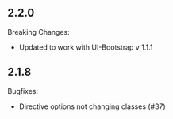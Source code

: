 ## 2.2.0

Breaking Changes:

 - Updated to work with UI-Bootstrap v 1.1.1

## 2.1.8

Bugfixes:

  - Directive options not changing classes (#37)
